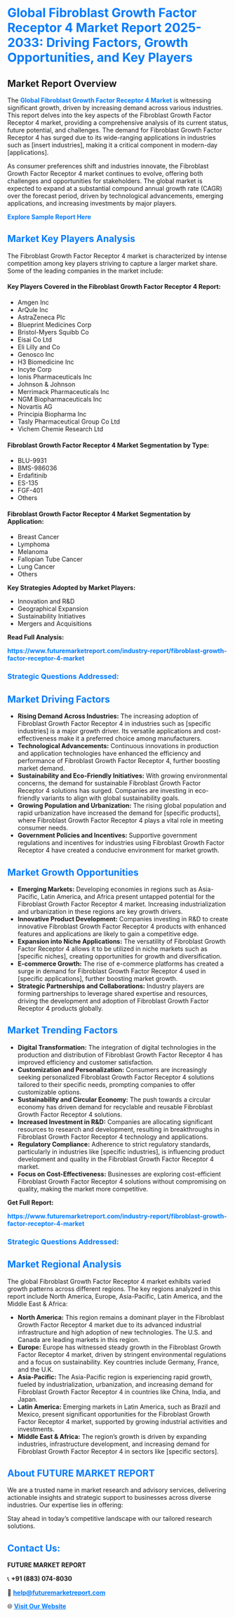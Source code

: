 <h1 style="color: #007BFF;">Global Fibroblast Growth Factor Receptor 4 Market Report 2025-2033: Driving Factors, Growth Opportunities, and Key Players</h1>

<section id="overview">
<h2>Market Report Overview</h2>
<p>The <a href="https://www.futuremarketreport.com/industry-report/fibroblast-growth-factor-receptor-4-market" style="color: #007BFF; text-decoration: none;"><strong>Global Fibroblast Growth Factor Receptor 4 Market</strong></a> is witnessing significant growth, driven by increasing demand across various industries. This report delves into the key aspects of the Fibroblast Growth Factor Receptor 4 market, providing a comprehensive analysis of its current status, future potential, and challenges. The demand for Fibroblast Growth Factor Receptor 4 has surged due to its wide-ranging applications in industries such as [insert industries], making it a critical component in modern-day [applications].</p>
<p>As consumer preferences shift and industries innovate, the Fibroblast Growth Factor Receptor 4 market continues to evolve, offering both challenges and opportunities for stakeholders. The global market is expected to expand at a substantial compound annual growth rate (CAGR) over the forecast period, driven by technological advancements, emerging applications, and increasing investments by major players.</p>
</section>

<section id="overview">
<p><a href="https://www.futuremarketreport.com/request-sample/reportId=54517" style="color: #007BFF; text-decoration: none;"><strong>Explore Sample Report Here</strong></a></p>
</section>

<section id="key-players">
<h2 style="color: #007BFF;">Market Key Players Analysis</h2>
<p>The Fibroblast Growth Factor Receptor 4 market is characterized by intense competition among key players striving to capture a larger market share. Some of the leading companies in the market include:</p>
<h4>Key Players Covered in the Fibroblast Growth Factor Receptor 4 Report:</h4>
<ul><li>Amgen Inc</li><li>ArQule Inc</li><li>AstraZeneca Plc</li><li>Blueprint Medicines Corp</li><li>Bristol-Myers Squibb Co</li><li>Eisai Co Ltd</li><li>Eli Lilly and Co</li><li>Genosco Inc</li><li>H3 Biomedicine Inc</li><li>Incyte Corp</li><li>Ionis Pharmaceuticals Inc</li><li>Johnson &amp; Johnson</li><li>Merrimack Pharmaceuticals Inc</li><li>NGM Biopharmaceuticals Inc</li><li>Novartis AG</li><li>Principia Biopharma Inc</li><li>Tasly Pharmaceutical Group Co Ltd</li><li>Vichem Chemie Research Ltd</li></ul>
<h4>Fibroblast Growth Factor Receptor 4 Market Segmentation by Type:</h4>
<ul><li>BLU-9931</li><li>BMS-986036</li><li>Erdafitinib</li><li>ES-135</li><li>FGF-401</li><li>Others</li></ul>

<h4>Fibroblast Growth Factor Receptor 4 Market Segmentation by Application:</h4>
<ul><li>Breast Cancer</li><li>Lymphoma</li><li>Melanoma</li><li>Fallopian Tube Cancer</li><li>Lung Cancer</li><li>Others</li></ul>
<p><strong>Key Strategies Adopted by Market Players:</strong></p>
<ul>
<li>Innovation and R&D</li>
<li>Geographical Expansion</li>
<li>Sustainability Initiatives</li>
<li>Mergers and Acquisitions</li>
</ul>
</section>

<section>
<p><strong>Read Full Analysis: </strong></p><a href="https://www.futuremarketreport.com/industry-report/fibroblast-growth-factor-receptor-4-market" style="color: #007BFF; text-decoration: none;"><strong>https://www.futuremarketreport.com/industry-report/fibroblast-growth-factor-receptor-4-market</strong></a>
<h3 style="color: #007BFF;">Strategic Questions Addressed:</h3>
</section>

<section id="driving-factors">
<h2 style="color: #007BFF;">Market Driving Factors</h2>
<ul>
<li><strong>Rising Demand Across Industries:</strong> The increasing adoption of Fibroblast Growth Factor Receptor 4 in industries such as [specific industries] is a major growth driver. Its versatile applications and cost-effectiveness make it a preferred choice among manufacturers.</li>
<li><strong>Technological Advancements:</strong> Continuous innovations in production and application technologies have enhanced the efficiency and performance of Fibroblast Growth Factor Receptor 4, further boosting market demand.</li>
<li><strong>Sustainability and Eco-Friendly Initiatives:</strong> With growing environmental concerns, the demand for sustainable Fibroblast Growth Factor Receptor 4 solutions has surged. Companies are investing in eco-friendly variants to align with global sustainability goals.</li>
<li><strong>Growing Population and Urbanization:</strong> The rising global population and rapid urbanization have increased the demand for [specific products], where Fibroblast Growth Factor Receptor 4 plays a vital role in meeting consumer needs.</li>
<li><strong>Government Policies and Incentives:</strong> Supportive government regulations and incentives for industries using Fibroblast Growth Factor Receptor 4 have created a conducive environment for market growth.</li>
</ul>
</section>

<section id="growth-opportunities">
<h2 style="color: #007BFF;">Market Growth Opportunities</h2>
<ul>
<li><strong>Emerging Markets:</strong> Developing economies in regions such as Asia-Pacific, Latin America, and Africa present untapped potential for the Fibroblast Growth Factor Receptor 4 market. Increasing industrialization and urbanization in these regions are key growth drivers.</li>
<li><strong>Innovative Product Development:</strong> Companies investing in R&D to create innovative Fibroblast Growth Factor Receptor 4 products with enhanced features and applications are likely to gain a competitive edge.</li>
<li><strong>Expansion into Niche Applications:</strong> The versatility of Fibroblast Growth Factor Receptor 4 allows it to be utilized in niche markets such as [specific niches], creating opportunities for growth and diversification.</li>
<li><strong>E-commerce Growth:</strong> The rise of e-commerce platforms has created a surge in demand for Fibroblast Growth Factor Receptor 4 used in [specific applications], further boosting market growth.</li>
<li><strong>Strategic Partnerships and Collaborations:</strong> Industry players are forming partnerships to leverage shared expertise and resources, driving the development and adoption of Fibroblast Growth Factor Receptor 4 products globally.</li>
</ul>
</section>

<section id="trending-factors">
<h2 style="color: #007BFF;">Market Trending Factors</h2>
<ul>
<li><strong>Digital Transformation:</strong> The integration of digital technologies in the production and distribution of Fibroblast Growth Factor Receptor 4 has improved efficiency and customer satisfaction.</li>
<li><strong>Customization and Personalization:</strong> Consumers are increasingly seeking personalized Fibroblast Growth Factor Receptor 4 solutions tailored to their specific needs, prompting companies to offer customizable options.</li>
<li><strong>Sustainability and Circular Economy:</strong> The push towards a circular economy has driven demand for recyclable and reusable Fibroblast Growth Factor Receptor 4 solutions.</li>
<li><strong>Increased Investment in R&D:</strong> Companies are allocating significant resources to research and development, resulting in breakthroughs in Fibroblast Growth Factor Receptor 4 technology and applications.</li>
<li><strong>Regulatory Compliance:</strong> Adherence to strict regulatory standards, particularly in industries like [specific industries], is influencing product development and quality in the Fibroblast Growth Factor Receptor 4 market.</li>
<li><strong>Focus on Cost-Effectiveness:</strong> Businesses are exploring cost-efficient Fibroblast Growth Factor Receptor 4 solutions without compromising on quality, making the market more competitive.</li>
</ul>
</section>

<section>
<p><strong>Get Full Report: </strong></p><a href="https://www.futuremarketreport.com/industry-report/fibroblast-growth-factor-receptor-4-market" style="color: #007BFF; text-decoration: none;"><strong>https://www.futuremarketreport.com/industry-report/fibroblast-growth-factor-receptor-4-market</strong></a>
<h3 style="color: #007BFF;">Strategic Questions Addressed:</h3>
</section>


<section id="regional-analysis">
<h2 style="color: #007BFF;">Market Regional Analysis</h2>
<p>The global Fibroblast Growth Factor Receptor 4 market exhibits varied growth patterns across different regions. The key regions analyzed in this report include North America, Europe, Asia-Pacific, Latin America, and the Middle East & Africa:</p>
<ul>
<li><strong>North America:</strong> This region remains a dominant player in the Fibroblast Growth Factor Receptor 4 market due to its advanced industrial infrastructure and high adoption of new technologies. The U.S. and Canada are leading markets in this region.</li>
<li><strong>Europe:</strong> Europe has witnessed steady growth in the Fibroblast Growth Factor Receptor 4 market, driven by stringent environmental regulations and a focus on sustainability. Key countries include Germany, France, and the U.K.</li>
<li><strong>Asia-Pacific:</strong> The Asia-Pacific region is experiencing rapid growth, fueled by industrialization, urbanization, and increasing demand for Fibroblast Growth Factor Receptor 4 in countries like China, India, and Japan.</li>
<li><strong>Latin America:</strong> Emerging markets in Latin America, such as Brazil and Mexico, present significant opportunities for the Fibroblast Growth Factor Receptor 4 market, supported by growing industrial activities and investments.</li>
<li><strong>Middle East & Africa:</strong> The region’s growth is driven by expanding industries, infrastructure development, and increasing demand for Fibroblast Growth Factor Receptor 4 in sectors like [specific sectors].</li>
</ul>
</section>

<footer>
<h2 style="color: #007BFF;">About FUTURE MARKET REPORT</h2>
<p>We are a trusted name in market research and advisory services, delivering actionable insights and strategic support to businesses across diverse industries. Our expertise lies in offering:</p>

<p>Stay ahead in today’s competitive landscape with our tailored research solutions.</p>

<h2 style="color: #007BFF;">Contact Us:</h2>
<p><strong>FUTURE MARKET REPORT</strong></p>
<p>📞 <strong>+91 (883) 074-8030</strong></p>
<p>📧 <strong><a href="mailto:help@futuremarketreport.com" style="color: #007BFF;">help@futuremarketreport.com</a></strong></p>
<p>🌐 <strong><a href="https://www.futuremarketreport.com/" style="color: #007BFF;">Visit Our Website</a></strong></p>
</footer>